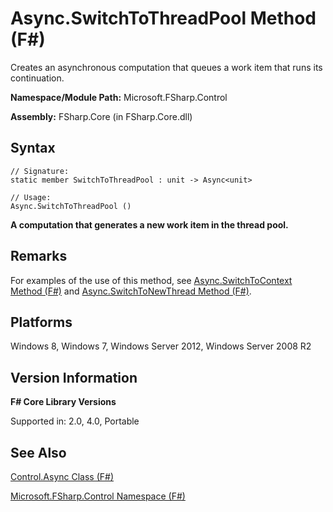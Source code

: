 # Async.SwitchToThreadPool Method (F#)

Creates an asynchronous computation that queues a work item that runs its continuation.

**Namespace/Module Path:** Microsoft.FSharp.Control

**Assembly:** FSharp.Core (in FSharp.Core.dll)


## Syntax

```
// Signature:
static member SwitchToThreadPool : unit -> Async<unit>

// Usage:
Async.SwitchToThreadPool ()
```
**A computation that generates a new work item in the thread pool.**
## Remarks
For examples of the use of this method, see [Async.SwitchToContext Method &#40;F&#35;&#41;](Async.SwitchToContext+Method+%28FSharp%29.md) and [Async.SwitchToNewThread Method &#40;F&#35;&#41;](Async.SwitchToNewThread+Method+%28FSharp%29.md).


## Platforms
Windows 8, Windows 7, Windows Server 2012, Windows Server 2008 R2


## Version Information
**F# Core Library Versions**

Supported in: 2.0, 4.0, Portable




## See Also
[Control.Async Class &#40;F&#35;&#41;](Control.Async+Class+%28FSharp%29.md)

[Microsoft.FSharp.Control Namespace &#40;F&#35;&#41;](Microsoft.FSharp.Control+Namespace+%28FSharp%29.md)

